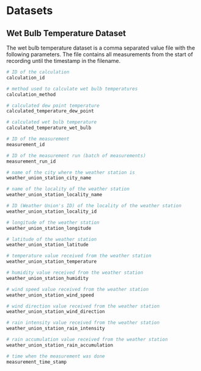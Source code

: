 # Datasets

## Wet Bulb Temperature Dataset
The wet bulb temperature dataset is a comma separated value file
with the following parameters.
The file contains all measurements from the start of recording
until the timestamp in the filename.

```sh
# ID of the calculation
calculation_id

# method used to calculate wet bulb temperatures
calculation_method

# calculated dew point temperature
calculated_temperature_dew_point

# calculated wet bulb temperature
calculated_temperature_wet_bulb

# ID of the measurement
measurement_id

# ID of the measurement run (batch of measurements)
measurement_run_id

# name of the city where the weather station is
weather_union_station_city_name

# name of the locality of the weather station
weather_union_station_locality_name

# ID (Weather Union's ID) of the locality of the weather station
weather_union_station_locality_id

# longitude of the weather station
weather_union_station_longitude

# latitude of the weather station
weather_union_station_latitude

# temperature value received from the weather station
weather_union_station_temperature

# humidity value received from the weather station
weather_union_station_humidity

# wind speed value received from the weather station
weather_union_station_wind_speed

# wind direction value received from the weather station
weather_union_station_wind_direction

# rain intensity value received from the weather station
weather_union_station_rain_intensity

# rain accumulation value received from the weather station
weather_union_station_rain_accumulation

# time when the measurement was done
measurement_time_stamp                     
```